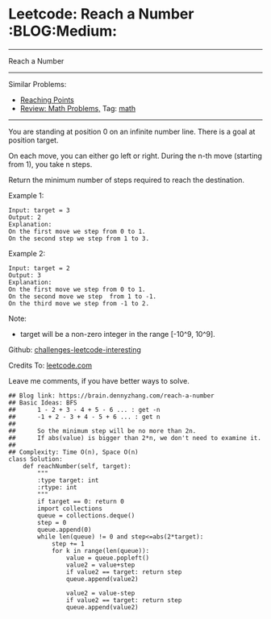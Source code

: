 # Leetcode: Reach a Number     :BLOG:Medium:


---

Reach a Number  

---

Similar Problems:  
-   [Reaching Points](https://brain.dennyzhang.com/reaching-points)
-   [Review: Math Problems,](https://brain.dennyzhang.com/review-math) Tag: [math](https://brain.dennyzhang.com/tag/math)

---

You are standing at position 0 on an infinite number line. There is a goal at position target.  

On each move, you can either go left or right. During the n-th move (starting from 1), you take n steps.  

Return the minimum number of steps required to reach the destination.  

Example 1:  

    Input: target = 3
    Output: 2
    Explanation:
    On the first move we step from 0 to 1.
    On the second step we step from 1 to 3.

Example 2:  

    Input: target = 2
    Output: 3
    Explanation:
    On the first move we step from 0 to 1.
    On the second move we step  from 1 to -1.
    On the third move we step from -1 to 2.

Note:  
-   target will be a non-zero integer in the range [-10^9, 10^9].

Github: [challenges-leetcode-interesting](https://github.com/DennyZhang/challenges-leetcode-interesting/tree/master/reach-a-number)  

Credits To: [leetcode.com](https://leetcode.com/problems/reach-a-number/description/)  

Leave me comments, if you have better ways to solve.  

    ## Blog link: https://brain.dennyzhang.com/reach-a-number
    ## Basic Ideas: BFS
    ##      1 - 2 + 3 - 4 + 5 - 6 ... : get -n
    ##      -1 + 2 - 3 + 4 - 5 + 6 ... : get n
    ##
    ##      So the minimum step will be no more than 2n.
    ##      If abs(value) is bigger than 2*n, we don't need to examine it.
    ##
    ## Complexity: Time O(n), Space O(n)
    class Solution:
        def reachNumber(self, target):
            """
            :type target: int
            :rtype: int
            """
            if target == 0: return 0
            import collections
            queue = collections.deque()
            step = 0
            queue.append(0)
            while len(queue) != 0 and step<=abs(2*target):
                step += 1
                for k in range(len(queue)):
                    value = queue.popleft()
                    value2 = value+step
                    if value2 == target: return step
                    queue.append(value2)
    
                    value2 = value-step
                    if value2 == target: return step
                    queue.append(value2)